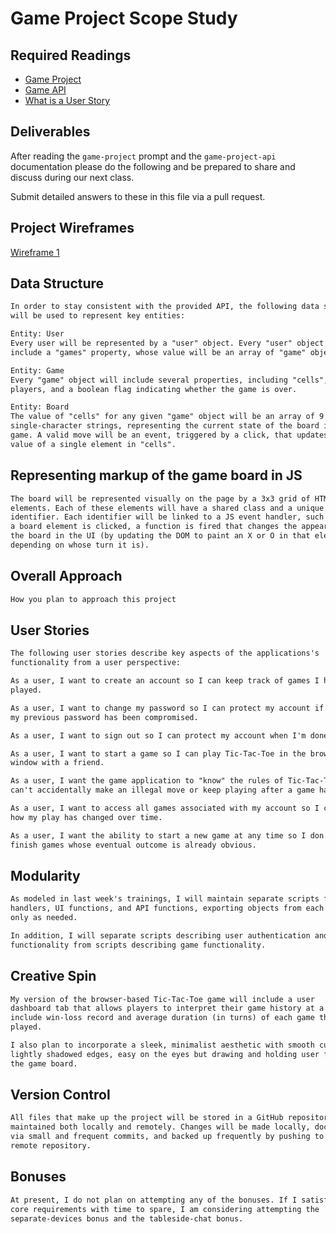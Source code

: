 # Game Project Scope Study

## Required Readings

-   [Game Project](https://github.com/ga-wdi-boston/game-project)
-   [Game API](https://github.com/ga-wdi-boston/game-project-api)
-   [What is a User Story](http://searchsoftwarequality.techtarget.com/definition/user-story)

## Deliverables

After reading the `game-project` prompt and the `game-project-api` documentation
please do the following and be prepared to share and discuss during our next
class.

Submit detailed answers to these in this file via a pull request.

## Project Wireframes

[Wireframe 1](./assets/images/wireframe-1.png)

## Data Structure

```md
In order to stay consistent with the provided API, the following data structures
will be used to represent key entities:

Entity: User
Every user will be represented by a "user" object. Every "user" object will
include a "games" property, whose value will be an array of "game" objects

Entity: Game
Every "game" object will include several properties, including "cells", two
players, and a boolean flag indicating whether the game is over.

Entity: Board
The value of "cells" for any given "game" object will be an array of 9
single-character strings, representing the current state of the board in that
game. A valid move will be an event, triggered by a click, that updates the
value of a single element in "cells".

```

## Representing markup of the game board in JS

```md
The board will be represented visually on the page by a 3x3 grid of HTML
elements. Each of these elements will have a shared class and a unique
identifier. Each identifier will be linked to a JS event handler, such that when
a board element is clicked, a function is fired that changes the appearance of
the board in the UI (by updating the DOM to paint an X or O in that element,
depending on whose turn it is).

```

## Overall Approach

```md
How you plan to approach this project

```

## User Stories

```md
The following user stories describe key aspects of the applications's
functionality from a user perspective:

As a user, I want to create an account so I can keep track of games I have
played.

As a user, I want to change my password so I can protect my account if I think
my previous password has been compromised.

As a user, I want to sign out so I can protect my account when I'm done playing.

As a user, I want to start a game so I can play Tic-Tac-Toe in the browser
window with a friend.

As a user, I want the game application to "know" the rules of Tic-Tac-Toe so I
can't accidentally make an illegal move or keep playing after a game has ended.

As a user, I want to access all games associated with my account so I can see
how my play has changed over time.

As a user, I want the ability to start a new game at any time so I don't have to
finish games whose eventual outcome is already obvious.

```

## Modularity

```md
As modeled in last week's trainings, I will maintain separate scripts for event
handlers, UI functions, and API functions, exporting objects from each script
only as needed.

In addition, I will separate scripts describing user authentication and profile
functionality from scripts describing game functionality.

```

## Creative Spin

```md
My version of the browser-based Tic-Tac-Toe game will include a user
dashboard tab that allows players to interpret their game history at a glance,
include win-loss record and average duration (in turns) of each game they have
played.

I also plan to incorporate a sleek, minimalist aesthetic with smooth curves and
lightly shadowed edges, easy on the eyes but drawing and holding user focus on
the game board.

```

## Version Control

```md
All files that make up the project will be stored in a GitHub repository that is
maintained both locally and remotely. Changes will be made locally, documented
via small and frequent commits, and backed up frequently by pushing to the
remote repository.

```

## Bonuses

```md
At present, I do not plan on attempting any of the bonuses. If I satisfy the
core requirements with time to spare, I am considering attempting the
separate-devices bonus and the tableside-chat bonus.

```
